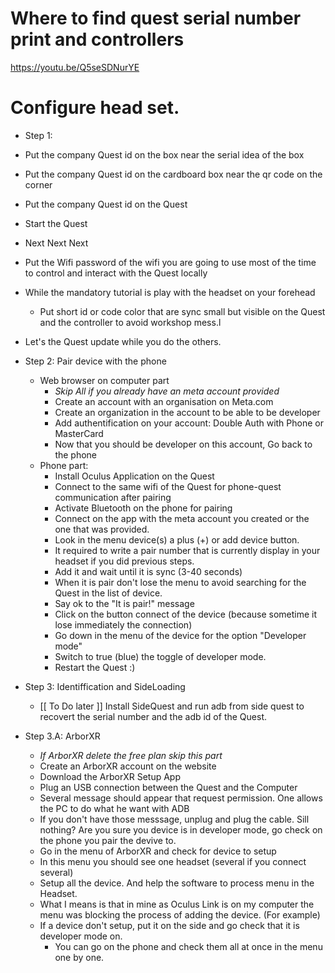 
# Where to find quest serial number print and controllers

https://youtu.be/Q5seSDNurYE


# Configure head set.

- Step 1: 
- Put the company Quest id on the box near the serial idea of the box
- Put the company Quest id on the cardboard box near the qr code on the corner
- Put the company Quest id on the Quest
- Start the Quest
- Next Next Next
- Put the Wifi password of the wifi you are going to use most of the time to control and interact with the Quest locally
- While the mandatory tutorial is play with the headset on your forehead
  - Put short id or code color that are sync small but visible on the Quest and the controller to avoid workshop mess.l
- Let's the Quest update while you do the others.

- Step 2: Pair device with the phone
  - Web browser on computer part
    - _Skip All if you already have an meta account provided_
    - Create an account with an organisation on Meta.com
    - Create an organization in the account to be able to be developer
    - Add authentification on your account: Double Auth with Phone or MasterCard
    - Now that you should be developer on this account, Go back to the phone 
  - Phone part:
    - Install Oculus Application on the Quest
    - Connect to the same wifi of the Quest for phone-quest communication after pairing
    - Activate Bluetooth on the phone for pairing
    - Connect on the app with the meta account you created or the one that was provided.
    - Look in the menu device(s) a plus (+) or add device button.
    - It required to write a pair number that is currently display in your headset if you did previous steps. 
    - Add it and wait until it is sync (3-40 seconds)
    - When it is pair don't lose the menu to avoid searching for the Quest in the list of device.
    - Say ok to the "It is pair!" message
    - Click on the button connect of the device (because sometime it lose immediately the connection)
    - Go down in the menu of the device for the option "Developer mode"
    - Switch to true (blue) the toggle of developer mode.
    - Restart the Quest :)
   
 - Step 3: Identiffication and SideLoading
   - [[ To Do later ]] Install SideQuest and run adb from side quest to recovert the serial number and the adb id of the Quest.


- Step 3.A: ArborXR
  - _If ArborXR delete the free plan skip this part_ 
  - Create an ArborXR account on the website
  - Download the ArborXR Setup App
  - Plug an USB connection between the Quest and the Computer
  - Several message should appear that request permission. One allows the PC to do what he want with ADB
  - If you don't have those messsage, unplug and plug the cable. Sill nothing? Are you sure you device is in developer mode, go check on the phone you pair the devive to.
  -  Go in the menu of ArborXR and check for device to setup
  -  In this menu you should see one headset (several if you connect several)
  -  Setup all the device. And help the software to process menu in the Headset.
    - What I means is that in mine as Oculus Link is on my computer the menu was blocking the process of adding the device. (For example)
  - If a device don't setup, put it on the side and go check that it is developer mode on.
    - You can go on the phone and check them all at once in the menu one by one.  



